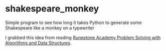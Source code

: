 # shakespeare_monkey
Simple program to see how long it takes Python to generate some Shakespeare like a monkey on a typewriter

I grabbed this idea from reading [Runestone Academy Problem Solving with Algorithms and Data Structures](https://runestone.academy/ns/course/index).


